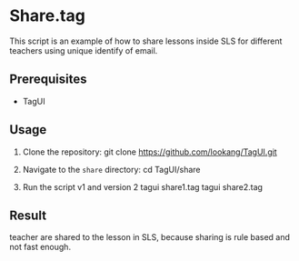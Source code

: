 # Share.tag

This script is an example of how to share lessons inside SLS for different teachers using unique identify of email.

## Prerequisites

- TagUI

## Usage

1. Clone the repository:
git clone https://github.com/lookang/TagUI.git


2. Navigate to the `share` directory:
cd TagUI/share

3. Run the script v1 and version 2
tagui share1.tag
tagui share2.tag

## Result
teacher are shared to the lesson in SLS, because sharing is rule based and not fast enough.
